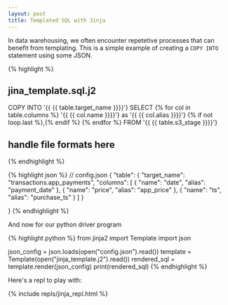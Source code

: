 ```yaml
---
layout: post
title: Templated SQL with Jinja
---
```


In data warehousing, we often encounter repetetive processes that can benefit from templating. This is a simple example of creating a `COPY INTO` statement using some JSON.

{% highlight %}
## jina_template.sql.j2
COPY INTO '{{ {{ table.target_name }}}}'}
SELECT 
{% for col in table.columns %}
    '{{ {{ col.name }}}}'} as '{{ {{ col.alias }}}}'} {% if not loop.last %},{% endif %}
{% endfor %}
FROM '{{ {{ table.s3_stage }}}}'}
## handle file formats here
{% endhighlight %}

{% highlight json %}
// config.json
{
    "table": {
        "target_name": "transactions.app_payments",
        "columns": [
            {
                "name": "date",
                "alias": "payment_date"
            },
            {
                "name": "price",
                "alias": "app_price"
            },
            {
                "name": "ts",
                "alias": "purchase_ts"
            }
        ]
    }
        
}
{% endhighlight %}

And now for our python driver program

{% highlight python %}
from jinja2 import Template
import json

json_config = json.loads(open("config.json").read())
template = Template(open("jinja_template.j2").read())
rendered_sql = template.render(json_config)
print(rendered_sql)
{% endhighlight %}

Here's a repl to play with:

{% include repls/jinja_repl.html %}
